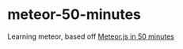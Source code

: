 # meteor-50-minutes
Learning meteor, based off [Meteor.js in 50 minutes](https://www.youtube.com/watch?v=vSFH1T3SnBY)
